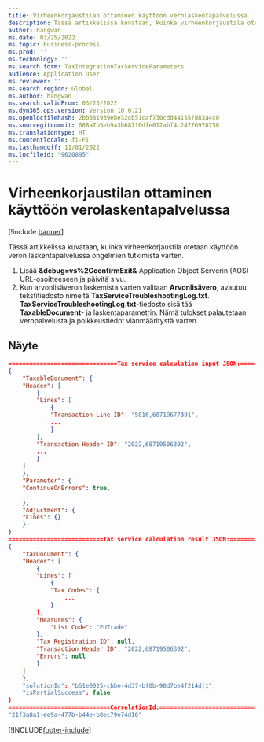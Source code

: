 ```yaml
---
title: Virheenkorjaustilan ottaminen käyttöön verolaskentapalvelussa
description: Tässä artikkelissa kuvataan, kuinka virheenkorjaustila otetaan käyttöön veron laskentapalvelussa ongelmien tutkimista varten.
author: hangwan
ms.date: 03/25/2022
ms.topic: business-process
ms.prod: ''
ms.technology: ''
ms.search.form: TaxIntegrationTaxServiceParameters
audience: Application User
ms.reviewer: ''
ms.search.region: Global
ms.author: hangwan
ms.search.validFrom: 03/23/2022
ms.dyn365.ops.version: Version 10.0.21
ms.openlocfilehash: 2bb381939ebe32cb51caf730cdd441557d83a4c0
ms.sourcegitcommit: 088a7b5eb9a3b68710dfe012abf4c24776978750
ms.translationtype: HT
ms.contentlocale: fi-FI
ms.lasthandoff: 11/01/2022
ms.locfileid: "9620895"
---
```

# <a name="enable-debug-mode-in-the-tax-calculation-service"></a>Virheenkorjaustilan ottaminen käyttöön verolaskentapalvelussa

[!include [banner](../includes/banner.md)]

Tässä artikkelissa kuvataan, kuinka virheenkorjaustila otetaan käyttöön veron laskentapalvelussa ongelmien tutkimista varten.

1. Lisää **&debug=vs%2CconfirmExit&** Application Object Serverin (AOS) URL-osoitteeseen ja päivitä sivu.
2. Kun arvonlisäveron laskemista varten valitaan **Arvonlisävero**, avautuu tekstitiedosto nimeltä **TaxServiceTroubleshootingLog.txt**. **TaxServiceTroubleshootingLog.txt**-tiedosto sisältää **TaxableDocument**- ja laskentaparametrin. Nämä tulokset palautetaan veropalvelusta ja poikkeustiedot vianmääritystä varten.

## <a name="sample"></a>Näyte

```json
===============================Tax service calculation input JSON:=====================================
{
    "TaxableDocument": {
    "Header": [
        {
        "Lines": [
            {
            "Transaction Line ID": "5816,68719677391",
            ...
            }
        ],
        "Transaction Header ID": "2022,68719506302",
        ...
        }
    ]
    },
    "Parameter": {
    "ContinueOnErrors": true,
    ...
    },
    "Adjustment": {
    "Lines": {}
    }
}
===========================Tax service calculation result JSON:=================================
{
    "taxDocument": {
    "Header": [
        {
        "Lines": [
            {
            "Tax Codes": {
                ...
            }
        ],
        "Measures": {
            "List Code": "EUTrade"
        },
        "Tax Registration ID": null,
        "Transaction Header ID": "2022,68719506302",
        "Errors": null
        }
    ]
    },
    "solutionId": "b51e0025-cbbe-4d37-bf0b-90d7be4f214d|1",
    "isPartialSuccess": false
}
=============================CorrelationId:==============================
"21f3a8a1-ee9a-477b-b44e-b8ec79e74d16"
```

[!INCLUDE[footer-include](../../includes/footer-banner.md)]
